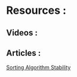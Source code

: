 # Resources :

## Videos :


## Articles :

[Sorting Algorithm Stability](https://en.wikipedia.org/wiki/Sorting_algorithm#Stability)



